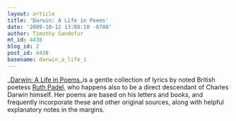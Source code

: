 ```yaml
---
layout: article
title: 'Darwin: A Life in Poems'
date: '2009-10-12 13:08:10 -0700'
author: Timothy Sandefur
mt_id: 4438
blog_id: 2
post_id: 4438
basename: darwin_a_life_i
---
```

_[Darwin: A Life in Poems](http://www.amazon.com/Darwin-Life-Poems-Ruth-Padel/dp/0307272397/ref=sr_1_1?ie=UTF8&amp;s=books&amp;qid=1255442696&amp;sr=8-1)_is a gentle collection of lyrics by noted British poetess [Ruth Padel,](http://www.ruthpadel.com/) who happens also to be a direct descendant of Charles Darwin himself. Her poems are based on his letters and books, and frequently incorporate these and other original sources, along with helpful explanatory notes in the margins.
